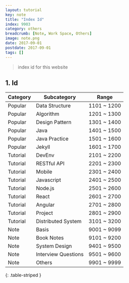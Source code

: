 ```yaml
---
layout: tutorial
key: note
title: "Index Id"
index: 9903
category: others
breadcrumb: [Note, Work Space, Others]
image: note.png
date: 2017-09-01
postdate: 2017-09-01
tags: []
---
```


> index id for this website

## 1. Id

Category | Subcategory         | Range
---------|---------------------|------------
Popular  | Data Structure      | 1101 ~ 1200
Popular  | Algorithm           | 1201 ~ 1300
Popular  | Design Pattern      | 1301 ~ 1400
Popular  | Java                | 1401 ~ 1500
Popular  | Java Practice       | 1501 ~ 1600
Popular  | Jekyll              | 1601 ~ 1700
Tutorial | DevEnv              | 2101 ~ 2200
Tutorial | RESTful API         | 2201 ~ 2300
Tutorial | Mobile              | 2301 ~ 2400
Tutorial | Javascript          | 2401 ~ 2500
Tutorial | Node.js             | 2501 ~ 2600
Tutorial | React               | 2601 ~ 2700
Tutorial | Angular             | 2701 ~ 2800
Tutorial | Project             | 2801 ~ 2900
Tutorial | Distributed System  | 3101 ~ 3200
Note     | Basis               | 9001 ~ 9099
Note     | Book Notes          | 9101 ~ 9200
Note     | System Design       | 9401 ~ 9500
Note     | Interview Questions | 9501 ~ 9600
Note     | Others              | 9901 ~ 9999
{: .table-striped }
